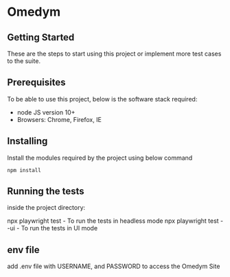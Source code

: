 # Omedym


## Getting Started

These are the steps to start using this project or implement more test cases to the suite.

## Prerequisites

To be able to use this project, below is the software stack required:
- node JS version 10+
- Browsers: Chrome, Firefox, IE

## Installing
Install the modules required by the project using below command
```
npm install
```

## Running the tests

inside the project directory:

npx playwright test - To run the tests in headless mode
npx playwright test --ui - To run the tests in UI mode

## env file
add .env file with USERNAME, and PASSWORD to access the Omedym Site